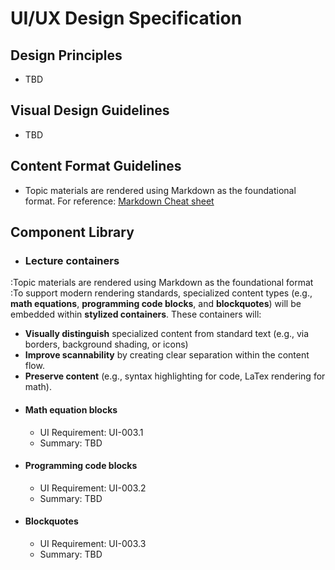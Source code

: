 # UI/UX Design Specification
## Design Principles
- TBD
## Visual Design Guidelines
- TBD
## Content Format Guidelines
- Topic materials are rendered using Markdown as the foundational format. For reference: [Markdown Cheat sheet](https://www.markdownguide.org/basic-syntax/)
## Component Library
- ### Lecture containers
:Topic materials are rendered using Markdown as the foundational format
:To support modern rendering standards, specialized content types (e.g., **math equations**, **programming code blocks**, and **blockquotes**) will be embedded within **stylized containers**. These containers will:
  - **Visually distinguish** specialized content from standard text (e.g., via borders, background shading, or icons)
  - **Improve scannability** by creating clear separation within the content flow.
  - **Preserve content** (e.g., syntax highlighting for code, LaTex rendering for math).
- #### Math equation blocks
  - UI Requirement: UI-003.1
  - Summary: TBD
- #### Programming code blocks
  - UI Requirement: UI-003.2
  - Summary: TBD
- #### Blockquotes
  - UI Requirement: UI-003.3
  - Summary: TBD    
## 
